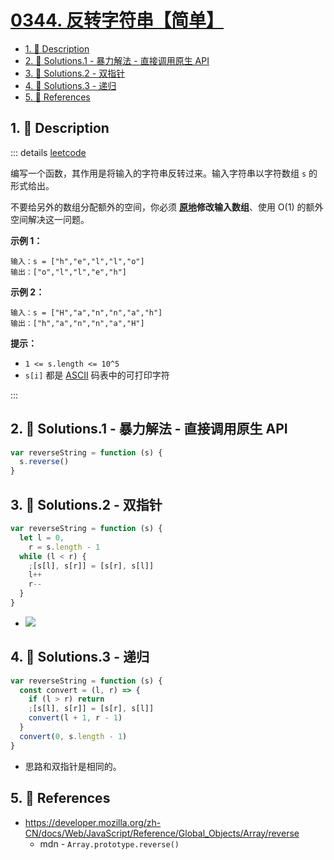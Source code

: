 # [0344. 反转字符串【简单】](https://github.com/tnotesjs/TNotes.leetcode/tree/main/notes/0344.%20%E5%8F%8D%E8%BD%AC%E5%AD%97%E7%AC%A6%E4%B8%B2%E3%80%90%E7%AE%80%E5%8D%95%E3%80%91)

<!-- region:toc -->

- [1. 📝 Description](#1--description)
- [2. 🎯 Solutions.1 - 暴力解法 - 直接调用原生 API](#2--solutions1---暴力解法---直接调用原生-api)
- [3. 🎯 Solutions.2 - 双指针](#3--solutions2---双指针)
- [4. 🎯 Solutions.3 - 递归](#4--solutions3---递归)
- [5. 🔗 References](#5--references)

<!-- endregion:toc -->

## 1. 📝 Description

::: details [leetcode](https://leetcode.cn/problems/reverse-string/)

编写一个函数，其作用是将输入的字符串反转过来。输入字符串以字符数组 `s` 的形式给出。

不要给另外的数组分配额外的空间，你必须 **[原地](https://baike.baidu.com/item/原地算法)修改输入数组**、使用 O(1) 的额外空间解决这一问题。

**示例 1：**

```
输入：s = ["h","e","l","l","o"]
输出：["o","l","l","e","h"]
```

**示例 2：**

```
输入：s = ["H","a","n","n","a","h"]
输出：["h","a","n","n","a","H"]
```

**提示：**

- `1 <= s.length <= 10^5`
- `s[i]` 都是 [ASCII](https://baike.baidu.com/item/ASCII) 码表中的可打印字符

:::

## 2. 🎯 Solutions.1 - 暴力解法 - 直接调用原生 API

```js
var reverseString = function (s) {
  s.reverse()
}
```

## 3. 🎯 Solutions.2 - 双指针

```js
var reverseString = function (s) {
  let l = 0,
    r = s.length - 1
  while (l < r) {
    ;[s[l], s[r]] = [s[r], s[l]]
    l++
    r--
  }
}
```

- ![](https://cdn.jsdelivr.net/gh/tnotesjs/imgs@main/2024-11-16-20-17-45.png)

## 4. 🎯 Solutions.3 - 递归

```js
var reverseString = function (s) {
  const convert = (l, r) => {
    if (l > r) return
    ;[s[l], s[r]] = [s[r], s[l]]
    convert(l + 1, r - 1)
  }
  convert(0, s.length - 1)
}
```

- 思路和双指针是相同的。

## 5. 🔗 References

- https://developer.mozilla.org/zh-CN/docs/Web/JavaScript/Reference/Global_Objects/Array/reverse
  - mdn - `Array.prototype.reverse()`
